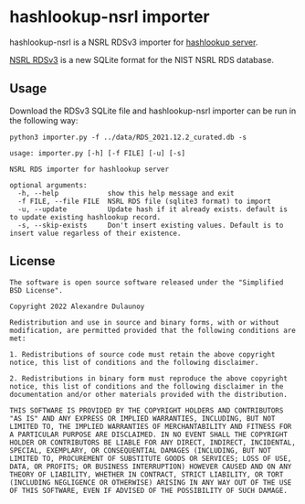 # hashlookup-nsrl importer

hashlookup-nsrl is a NSRL RDSv3 importer for [hashlookup server](https://github.com/adulau/hashlookup-server).

[NSRL RDSv3](https://s3.amazonaws.com/rds.nsrl.nist.gov/RDS/RDSv3_Docs/RDSv3.pdf) is a new SQLite format for the NIST NSRL RDS database.

## Usage

Download the RDSv3 SQLite file and hashlookup-nsrl importer can be run in the following way:

`python3 importer.py -f ../data/RDS_2021.12.2_curated.db -s`

~~~~
usage: importer.py [-h] [-f FILE] [-u] [-s]

NSRL RDS importer for hashlookup server

optional arguments:
  -h, --help            show this help message and exit
  -f FILE, --file FILE  NSRL RDS file (sqlite3 format) to import
  -u, --update          Update hash if it already exists. default is to update existing hashlookup record.
  -s, --skip-exists     Don't insert existing values. Default is to insert value regarless of their existence.
~~~~

## License

~~~~
The software is open source software released under the "Simplified BSD License".

Copyright 2022 Alexandre Dulaunoy

Redistribution and use in source and binary forms, with or without modification, are permitted provided that the following conditions are met:

1. Redistributions of source code must retain the above copyright notice, this list of conditions and the following disclaimer.

2. Redistributions in binary form must reproduce the above copyright notice, this list of conditions and the following disclaimer in the documentation and/or other materials provided with the distribution.

THIS SOFTWARE IS PROVIDED BY THE COPYRIGHT HOLDERS AND CONTRIBUTORS "AS IS" AND ANY EXPRESS OR IMPLIED WARRANTIES, INCLUDING, BUT NOT LIMITED TO, THE IMPLIED WARRANTIES OF MERCHANTABILITY AND FITNESS FOR A PARTICULAR PURPOSE ARE DISCLAIMED. IN NO EVENT SHALL THE COPYRIGHT HOLDER OR CONTRIBUTORS BE LIABLE FOR ANY DIRECT, INDIRECT, INCIDENTAL, SPECIAL, EXEMPLARY, OR CONSEQUENTIAL DAMAGES (INCLUDING, BUT NOT LIMITED TO, PROCUREMENT OF SUBSTITUTE GOODS OR SERVICES; LOSS OF USE, DATA, OR PROFITS; OR BUSINESS INTERRUPTION) HOWEVER CAUSED AND ON ANY THEORY OF LIABILITY, WHETHER IN CONTRACT, STRICT LIABILITY, OR TORT (INCLUDING NEGLIGENCE OR OTHERWISE) ARISING IN ANY WAY OUT OF THE USE OF THIS SOFTWARE, EVEN IF ADVISED OF THE POSSIBILITY OF SUCH DAMAGE.
~~~~

